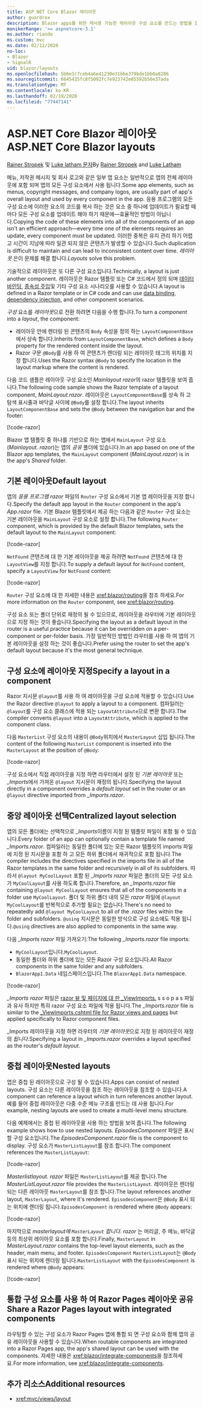 ```yaml
---
title: ASP.NET Core Blazor 레이아웃
author: guardrex
description: Blazor apps를 위한 재사용 가능한 레이아웃 구성 요소를 만드는 방법을 알아봅니다.
monikerRange: '>= aspnetcore-3.1'
ms.author: riande
ms.custom: mvc
ms.date: 02/12/2020
no-loc:
- Blazor
- SignalR
uid: blazor/layouts
ms.openlocfilehash: 5b6e1c7ceb4a6e41230e31bbe379bde1bb0a8286
ms.sourcegitcommit: 6645435fc8f5092fc7e923742e85592b56e37ada
ms.translationtype: MT
ms.contentlocale: ko-KR
ms.lasthandoff: 02/19/2020
ms.locfileid: "77447141"
---
```

# <a name="aspnet-core-opno-locblazor-layouts"></a><span data-ttu-id="f6a1a-103">ASP.NET Core Blazor 레이아웃</span><span class="sxs-lookup"><span data-stu-id="f6a1a-103">ASP.NET Core Blazor layouts</span></span>

<span data-ttu-id="f6a1a-104">[Rainer Stropek](https://www.timecockpit.com) 및 [Luke latham 문자](https://github.com/guardrex)</span><span class="sxs-lookup"><span data-stu-id="f6a1a-104">By [Rainer Stropek](https://www.timecockpit.com) and [Luke Latham](https://github.com/guardrex)</span></span>

<span data-ttu-id="f6a1a-105">메뉴, 저작권 메시지 및 회사 로고와 같은 일부 앱 요소는 일반적으로 앱의 전체 레이아웃에 포함 되며 앱의 모든 구성 요소에서 사용 됩니다.</span><span class="sxs-lookup"><span data-stu-id="f6a1a-105">Some app elements, such as menus, copyright messages, and company logos, are usually part of app's overall layout and used by every component in the app.</span></span> <span data-ttu-id="f6a1a-106">응용 프로그램의 모든 구성 요소에 이러한 요소의 코드를 복사 하는 것은 요소 중 하나에 업데이트가 필요할 때마다 모든 구성 요소를 업데이트 해야 하기 때문에&mdash;효율적인 방법이 아닙니다.</span><span class="sxs-lookup"><span data-stu-id="f6a1a-106">Copying the code of these elements into all of the components of an app isn't an efficient approach&mdash;every time one of the elements requires an update, every component must be updated.</span></span> <span data-ttu-id="f6a1a-107">이러한 중복은 유지 관리 하기 어렵고 시간이 지남에 따라 일관 되지 않은 콘텐츠가 발생할 수 있습니다.</span><span class="sxs-lookup"><span data-stu-id="f6a1a-107">Such duplication is difficult to maintain and can lead to inconsistent content over time.</span></span> <span data-ttu-id="f6a1a-108">*레이아웃* 은이 문제를 해결 합니다.</span><span class="sxs-lookup"><span data-stu-id="f6a1a-108">*Layouts* solve this problem.</span></span>

<span data-ttu-id="f6a1a-109">기술적으로 레이아웃은 또 다른 구성 요소입니다.</span><span class="sxs-lookup"><span data-stu-id="f6a1a-109">Technically, a layout is just another component.</span></span> <span data-ttu-id="f6a1a-110">레이아웃은 Razor 템플릿 또는 C# 코드에서 정의 되며 [데이터 바인딩](xref:blazor/data-binding), [종속성 주입](xref:blazor/dependency-injection)및 기타 구성 요소 시나리오를 사용할 수 있습니다.</span><span class="sxs-lookup"><span data-stu-id="f6a1a-110">A layout is defined in a Razor template or in C# code and can use [data binding](xref:blazor/data-binding), [dependency injection](xref:blazor/dependency-injection), and other component scenarios.</span></span>

<span data-ttu-id="f6a1a-111">*구성* 요소를 *레이아웃*으로 전환 하려면 다음을 수행 합니다.</span><span class="sxs-lookup"><span data-stu-id="f6a1a-111">To turn a *component* into a *layout*, the component:</span></span>

* <span data-ttu-id="f6a1a-112">레이아웃 안에 렌더링 된 콘텐츠의 `Body` 속성을 정의 하는 `LayoutComponentBase`에서 상속 합니다.</span><span class="sxs-lookup"><span data-stu-id="f6a1a-112">Inherits from `LayoutComponentBase`, which defines a `Body` property for the rendered content inside the layout.</span></span>
* <span data-ttu-id="f6a1a-113">Razor 구문 `@Body`를 사용 하 여 콘텐츠가 렌더링 되는 레이아웃 태그의 위치를 지정 합니다.</span><span class="sxs-lookup"><span data-stu-id="f6a1a-113">Uses the Razor syntax `@Body` to specify the location in the layout markup where the content is rendered.</span></span>

<span data-ttu-id="f6a1a-114">다음 코드 샘플은 레이아웃 구성 요소인 *Mainlayout razor*의 razor 템플릿을 보여 줍니다.</span><span class="sxs-lookup"><span data-stu-id="f6a1a-114">The following code sample shows the Razor template of a layout component, *MainLayout.razor*.</span></span> <span data-ttu-id="f6a1a-115">레이아웃은 `LayoutComponentBase`를 상속 하 고 탐색 표시줄과 바닥글 사이에 `@Body`를 설정 합니다.</span><span class="sxs-lookup"><span data-stu-id="f6a1a-115">The layout inherits `LayoutComponentBase` and sets the `@Body` between the navigation bar and the footer:</span></span>

[!code-razor[](layouts/sample_snapshot/3.x/MainLayout.razor?highlight=1,13)]

<span data-ttu-id="f6a1a-116">Blazor 앱 템플릿 중 하나를 기반으로 하는 앱에서 `MainLayout` 구성 요소 (*Mainlayout. razor*)는 앱의 *공유* 폴더에 있습니다.</span><span class="sxs-lookup"><span data-stu-id="f6a1a-116">In an app based on one of the Blazor app templates, the `MainLayout` component (*MainLayout.razor*) is in the app's *Shared* folder.</span></span>

## <a name="default-layout"></a><span data-ttu-id="f6a1a-117">기본 레이아웃</span><span class="sxs-lookup"><span data-stu-id="f6a1a-117">Default layout</span></span>

<span data-ttu-id="f6a1a-118">앱의 *응용 프로그램 razor* 파일의 `Router` 구성 요소에서 기본 앱 레이아웃을 지정 합니다.</span><span class="sxs-lookup"><span data-stu-id="f6a1a-118">Specify the default app layout in the `Router` component in the app's *App.razor* file.</span></span> <span data-ttu-id="f6a1a-119">기본 Blazor 템플릿에서 제공 하는 다음과 같은 `Router` 구성 요소는 기본 레이아웃을 `MainLayout` 구성 요소로 설정 합니다.</span><span class="sxs-lookup"><span data-stu-id="f6a1a-119">The following `Router` component, which is provided by the default Blazor templates, sets the default layout to the `MainLayout` component:</span></span>

[!code-razor[](layouts/sample_snapshot/3.x/App1.razor?highlight=3)]

<span data-ttu-id="f6a1a-120">`NotFound` 콘텐츠에 대 한 기본 레이아웃을 제공 하려면 `NotFound` 콘텐츠에 대 한 `LayoutView`를 지정 합니다.</span><span class="sxs-lookup"><span data-stu-id="f6a1a-120">To supply a default layout for `NotFound` content, specify a `LayoutView` for `NotFound` content:</span></span>

[!code-razor[](layouts/sample_snapshot/3.x/App2.razor?highlight=6-9)]

<span data-ttu-id="f6a1a-121">`Router` 구성 요소에 대 한 자세한 내용은 <xref:blazor/routing>을 참조 하세요.</span><span class="sxs-lookup"><span data-stu-id="f6a1a-121">For more information on the `Router` component, see <xref:blazor/routing>.</span></span>

<span data-ttu-id="f6a1a-122">구성 요소 또는 폴더 단위로 재정의 될 수 있으므로, 레이아웃을 라우터에 기본 레이아웃으로 지정 하는 것이 좋습니다.</span><span class="sxs-lookup"><span data-stu-id="f6a1a-122">Specifying the layout as a default layout in the router is a useful practice because it can be overridden on a per-component or per-folder basis.</span></span> <span data-ttu-id="f6a1a-123">가장 일반적인 방법인 라우터를 사용 하 여 앱의 기본 레이아웃을 설정 하는 것이 좋습니다.</span><span class="sxs-lookup"><span data-stu-id="f6a1a-123">Prefer using the router to set the app's default layout because it's the most general technique.</span></span>

## <a name="specify-a-layout-in-a-component"></a><span data-ttu-id="f6a1a-124">구성 요소에 레이아웃 지정</span><span class="sxs-lookup"><span data-stu-id="f6a1a-124">Specify a layout in a component</span></span>

<span data-ttu-id="f6a1a-125">Razor 지시문 `@layout`를 사용 하 여 레이아웃을 구성 요소에 적용할 수 있습니다.</span><span class="sxs-lookup"><span data-stu-id="f6a1a-125">Use the Razor directive `@layout` to apply a layout to a component.</span></span> <span data-ttu-id="f6a1a-126">컴파일러는 `@layout`를 구성 요소 클래스에 적용 되는 `LayoutAttribute`으로 변환 합니다.</span><span class="sxs-lookup"><span data-stu-id="f6a1a-126">The compiler converts `@layout` into a `LayoutAttribute`, which is applied to the component class.</span></span>

<span data-ttu-id="f6a1a-127">다음 `MasterList` 구성 요소의 내용이 `@Body`위치에서 `MasterLayout` 삽입 됩니다.</span><span class="sxs-lookup"><span data-stu-id="f6a1a-127">The content of the following `MasterList` component is inserted into the `MasterLayout` at the position of `@Body`:</span></span>

[!code-razor[](layouts/sample_snapshot/3.x/MasterList.razor?highlight=1)]

<span data-ttu-id="f6a1a-128">구성 요소에서 직접 레이아웃을 지정 하면 라우터에서 설정 된 *기본 레이아웃* 또는 *_Imports*에서 가져온 `@layout` 지시문이 재정의 됩니다.</span><span class="sxs-lookup"><span data-stu-id="f6a1a-128">Specifying the layout directly in a component overrides a *default layout* set in the router or an `@layout` directive imported from *_Imports.razor*.</span></span>

## <a name="centralized-layout-selection"></a><span data-ttu-id="f6a1a-129">중앙 레이아웃 선택</span><span class="sxs-lookup"><span data-stu-id="f6a1a-129">Centralized layout selection</span></span>

<span data-ttu-id="f6a1a-130">앱의 모든 폴더에는 선택적으로 *_Imports*이름이 지정 된 템플릿 파일이 포함 될 수 있습니다.</span><span class="sxs-lookup"><span data-stu-id="f6a1a-130">Every folder of an app can optionally contain a template file named *_Imports.razor*.</span></span> <span data-ttu-id="f6a1a-131">컴파일러는 동일한 폴더에 있는 모든 Razor 템플릿의 imports 파일에 지정 된 지시문을 포함 하 고 모든 하위 폴더에서 재귀적으로 포함 됩니다.</span><span class="sxs-lookup"><span data-stu-id="f6a1a-131">The compiler includes the directives specified in the imports file in all of the Razor templates in the same folder and recursively in all of its subfolders.</span></span> <span data-ttu-id="f6a1a-132">따라서 `@layout MyCoolLayout` 포함 된 *_Imports razor* 파일은 폴더의 모든 구성 요소가 `MyCoolLayout`를 사용 하도록 합니다.</span><span class="sxs-lookup"><span data-stu-id="f6a1a-132">Therefore, an *_Imports.razor* file containing `@layout MyCoolLayout` ensures that all of the components in a folder use `MyCoolLayout`.</span></span> <span data-ttu-id="f6a1a-133">폴더 및 하위 폴더 내의 모든 *razor* 파일에 `@layout MyCoolLayout`를 반복적으로 추가할 필요는 없습니다.</span><span class="sxs-lookup"><span data-stu-id="f6a1a-133">There's no need to repeatedly add `@layout MyCoolLayout` to all of the *.razor* files within the folder and subfolders.</span></span> <span data-ttu-id="f6a1a-134">`@using` 지시문은 동일한 방식으로 구성 요소에도 적용 됩니다.</span><span class="sxs-lookup"><span data-stu-id="f6a1a-134">`@using` directives are also applied to components in the same way.</span></span>

<span data-ttu-id="f6a1a-135">다음 *_Imports razor* 파일 가져오기:</span><span class="sxs-lookup"><span data-stu-id="f6a1a-135">The following *_Imports.razor* file imports:</span></span>

* <span data-ttu-id="f6a1a-136">`MyCoolLayout`입니다.</span><span class="sxs-lookup"><span data-stu-id="f6a1a-136">`MyCoolLayout`.</span></span>
* <span data-ttu-id="f6a1a-137">동일한 폴더와 하위 폴더에 있는 모든 Razor 구성 요소입니다.</span><span class="sxs-lookup"><span data-stu-id="f6a1a-137">All Razor components in the same folder and any subfolders.</span></span>
* <span data-ttu-id="f6a1a-138">`BlazorApp1.Data` 네임스페이스입니다.</span><span class="sxs-lookup"><span data-stu-id="f6a1a-138">The `BlazorApp1.Data` namespace.</span></span>
 
[!code-razor[](layouts/sample_snapshot/3.x/_Imports.razor)]

<span data-ttu-id="f6a1a-139">*_Imports razor* 파일은 [razor 뷰 및 페이지에 대 한 _ViewImports.](xref:mvc/views/layout#importing-shared-directives) s s o p a s 파일과 유사 하지만 특히 razor 구성 요소 파일에 적용 됩니다.</span><span class="sxs-lookup"><span data-stu-id="f6a1a-139">The *_Imports.razor* file is similar to the [_ViewImports.cshtml file for Razor views and pages](xref:mvc/views/layout#importing-shared-directives) but applied specifically to Razor component files.</span></span>

<span data-ttu-id="f6a1a-140">_Imports 레이아웃을 지정 하면 라우터의 *기본 레이아웃*으로 지정 된 레이아웃이 재정의 *됩니다.*</span><span class="sxs-lookup"><span data-stu-id="f6a1a-140">Specifying a layout in *_Imports.razor* overrides a layout specified as the router's *default layout*.</span></span>

## <a name="nested-layouts"></a><span data-ttu-id="f6a1a-141">중첩 레이아웃</span><span class="sxs-lookup"><span data-stu-id="f6a1a-141">Nested layouts</span></span>

<span data-ttu-id="f6a1a-142">앱은 중첩 된 레이아웃으로 구성 될 수 있습니다.</span><span class="sxs-lookup"><span data-stu-id="f6a1a-142">Apps can consist of nested layouts.</span></span> <span data-ttu-id="f6a1a-143">구성 요소는 다른 레이아웃을 참조 하는 레이아웃을 참조할 수 있습니다.</span><span class="sxs-lookup"><span data-stu-id="f6a1a-143">A component can reference a layout which in turn references another layout.</span></span> <span data-ttu-id="f6a1a-144">예를 들어 중첩 레이아웃은 다중 수준 메뉴 구조를 만드는 데 사용 됩니다.</span><span class="sxs-lookup"><span data-stu-id="f6a1a-144">For example, nesting layouts are used to create a multi-level menu structure.</span></span>

<span data-ttu-id="f6a1a-145">다음 예제에서는 중첩 된 레이아웃을 사용 하는 방법을 보여 줍니다.</span><span class="sxs-lookup"><span data-stu-id="f6a1a-145">The following example shows how to use nested layouts.</span></span> <span data-ttu-id="f6a1a-146">*EpisodesComponent* 파일은 표시할 구성 요소입니다.</span><span class="sxs-lookup"><span data-stu-id="f6a1a-146">The *EpisodesComponent.razor* file is the component to display.</span></span> <span data-ttu-id="f6a1a-147">구성 요소가 `MasterListLayout`를 참조 합니다.</span><span class="sxs-lookup"><span data-stu-id="f6a1a-147">The component references the `MasterListLayout`:</span></span>

[!code-razor[](layouts/sample_snapshot/3.x/EpisodesComponent.razor?highlight=1)]

<span data-ttu-id="f6a1a-148">*Masterlistlayout. razor* 파일은 `MasterListLayout`를 제공 합니다.</span><span class="sxs-lookup"><span data-stu-id="f6a1a-148">The *MasterListLayout.razor* file provides the `MasterListLayout`.</span></span> <span data-ttu-id="f6a1a-149">레이아웃은 렌더링 되는 다른 레이아웃 `MasterLayout`를 참조 합니다.</span><span class="sxs-lookup"><span data-stu-id="f6a1a-149">The layout references another layout, `MasterLayout`, where it's rendered.</span></span> <span data-ttu-id="f6a1a-150">`EpisodesComponent`은 `@Body` 표시 되는 위치에 렌더링 됩니다.</span><span class="sxs-lookup"><span data-stu-id="f6a1a-150">`EpisodesComponent` is rendered where `@Body` appears:</span></span>

[!code-razor[](layouts/sample_snapshot/3.x/MasterListLayout.razor?highlight=1,9)]

<span data-ttu-id="f6a1a-151">마지막으로 *masterlayout에 `MasterLayout` 합니다. razor* 는 머리글, 주 메뉴, 바닥글 등의 최상위 레이아웃 요소를 포함 합니다.</span><span class="sxs-lookup"><span data-stu-id="f6a1a-151">Finally, `MasterLayout` in *MasterLayout.razor* contains the top-level layout elements, such as the header, main menu, and footer.</span></span> <span data-ttu-id="f6a1a-152">`EpisodesComponent` `MasterListLayout`는 `@Body` 표시 되는 위치에 렌더링 됩니다.</span><span class="sxs-lookup"><span data-stu-id="f6a1a-152">`MasterListLayout` with the `EpisodesComponent` is rendered where `@Body` appears:</span></span>

[!code-razor[](layouts/sample_snapshot/3.x/MasterLayout.razor?highlight=6)]

## <a name="share-a-razor-pages-layout-with-integrated-components"></a><span data-ttu-id="f6a1a-153">통합 구성 요소를 사용 하 여 Razor Pages 레이아웃 공유</span><span class="sxs-lookup"><span data-stu-id="f6a1a-153">Share a Razor Pages layout with integrated components</span></span>

<span data-ttu-id="f6a1a-154">라우팅할 수 있는 구성 요소가 Razor Pages 앱에 통합 되 면 구성 요소와 함께 앱의 공유 레이아웃을 사용할 수 있습니다.</span><span class="sxs-lookup"><span data-stu-id="f6a1a-154">When routable components are integrated into a Razor Pages app, the app's shared layout can be used with the components.</span></span> <span data-ttu-id="f6a1a-155">자세한 내용은 <xref:blazor/integrate-components>을 참조하세요.</span><span class="sxs-lookup"><span data-stu-id="f6a1a-155">For more information, see <xref:blazor/integrate-components>.</span></span>

## <a name="additional-resources"></a><span data-ttu-id="f6a1a-156">추가 리소스</span><span class="sxs-lookup"><span data-stu-id="f6a1a-156">Additional resources</span></span>

* <xref:mvc/views/layout>
